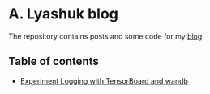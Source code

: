 # A. Lyashuk blog

The repository contains posts and some code for my [blog](https://lxdv.github.io/)

## Table of contents

- [Experiment Logging with TensorBoard and wandb](https://lxdv.github.io/tutorial/experiment-logging/)